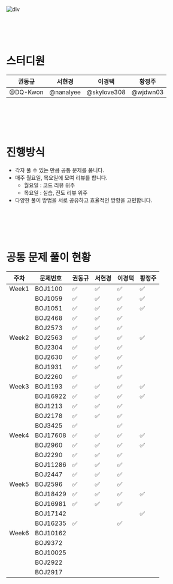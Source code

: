 
![div](https://capsule-render.vercel.app/api?type=Cylinder&color=auto&height=100&section=header&text=%20Algorithm%20Study%20Group%206&fontSize=40)
<br>
<br>
<br>
<br>
<br>


# 스터디원

| 권동규 | 서현경 | 이경택 | 황정주 |
| --- | --- | --- | --- |
|  @DQ-Kwon |  @nanalyee |  @skylove308  |  @wjdwn03 |

<br>
<br>
<br>
<br>

# 진행방식

- 각자 풀 수 있는 만큼 공통 문제를 풉니다.
- 매주 월요일, 목요일에 모여 리뷰를 합니다.
    - 월요일 : 코드 리뷰 위주
    - 목요일 : 실습, 진도 리뷰 위주
- 다양한 풀이 방법을 서로 공유하고 효율적인 방향을 고민합니다.
<br>
<br>
<br>
<br>

# 공통 문제 풀이 현황

| 주차 | 문제번호 | 권동규 | 서현경 | 이경택 | 황정주 |
| --- | --- | --- | --- | --- | --- |
| Week1 | BOJ1100 | ✅ | ✅ | ✅ | ✅ |
|  | BOJ1059 | ✅ | ✅ | ✅ | ✅ |
|  | BOJ1051 | ✅ | ✅ | ✅ | ✅ |
|  | BOJ2468 | ✅ | ✅ | ✅ |  |
|  | BOJ2573 | ✅ | ✅ | ✅ |  |
| Week2 | BOJ2563 | ✅ | ✅ | ✅ | ✅ |
|  | BOJ2304 | ✅ | ✅ | ✅ |  |
|  | BOJ2630 | ✅ | ✅ | ✅ |  |
|  | BOJ1931 | ✅ | ✅ | ✅ |  |
|  | BOJ2260 | ✅ |  | ✅ |  |
| Week3 | BOJ1193 | ✅ | ✅ | ✅ | ✅ |
|  | BOJ16922 | ✅ | ✅ | ✅ | ✅ |
|  | BOJ1213 | ✅ | ✅ | ✅ |  |
|  | BOJ2178 | ✅ | ✅ | ✅ |  |
|  | BOJ3425 | ✅ |  | ✅ |  |
| Week4 | BOJ17608 | ✅ | ✅ | ✅ | ✅ |
|  | BOJ2960 | ✅ | ✅ | ✅ | ✅ |
|  | BOJ2290 | ✅ | ✅ | ✅ |  |
|  | BOJ11286 | ✅ | ✅ | ✅ |  |
|  | BOJ2447 | ✅ | ✅ | ✅ |  |
| Week5 | BOJ2596 | ✅ | ✅ | ✅ |  |
|  | BOJ18429 | ✅ | ✅ | ✅ | ✅ |
|  | BOJ16981 | ✅ | ✅ | ✅ |  |
|  | BOJ17142 |  |  |  | ✅ |
|  | BOJ16235 | ✅ |  | ✅ |  |
| Week6 | BOJ10162 |  |  |  |  |
|  | BOJ9372 |  |  |  |  |
|  | BOJ10025 |  |  |  |  |
|  | BOJ2922 |  |  |  |  |
|  | BOJ2917 |  |  |  |  |

<br>
<br>
<br>
<br>
